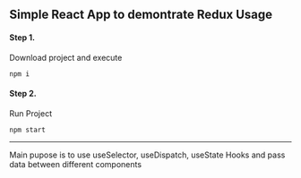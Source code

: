 ## Simple React App to demontrate Redux Usage

#### Step 1.
Download project and execute 
``` 
npm i
``` 

#### Step 2.
Run Project
```
npm start
```

___

Main pupose is to use useSelector, useDispatch, useState Hooks and pass data between different components 
